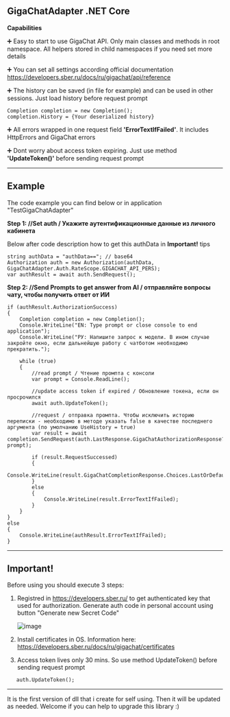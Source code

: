 <h2>GigaChatAdapter .NET Core</h2>


**Capabilities**

➕ Easy to start to use GigaChat API. Only main classes and methods in root namespace. All helpers stored in child namespaces if you need set more details

➕ You can set all settings according official documentation https://developers.sber.ru/docs/ru/gigachat/api/reference

➕ The history can be saved (in file for example) and can be used in other sessions. Just load history before request prompt
  ```cs-sharp
  Completion completion = new Completion();
  completion.History = {Your deserialized history}
  ```

➕ All errors wrapped in one request field **'ErrorTextIfFailed'**. It includes HttpErrors and GigaChat errors

➕ Dont worry about access token expiring. Just use method **'UpdateToken()'** before sending request prompt

-------------------------
<h2>Example</h2>

The code example you can find below or in application "TestGigaChatAdapter"

**Step 1: //Set auth / Укажите аутентификационные данные из личного кабинета**

Below after code description how to get this authData in **Important!** tips
```cs-sharp
string authData = "authData=="; // base64
Authorization auth = new Authorization(authData, GigaChatAdapter.Auth.RateScope.GIGACHAT_API_PERS);
var authResult = await auth.SendRequest();
```

**Step 2: //Send Prompts to get answer from AI / отправляйте вопросы чату, чтобы получить ответ от ИИ**
```cs-sharp
if (authResult.AuthorizationSuccess)
{
    Completion completion = new Completion();
    Console.WriteLine("EN: Type prompt or close console to end application");
    Console.WriteLine("РУ: Напишите запрос к модели. В ином случае закройте окно, если дальнейшую работу с чатботом необходимо прекратить.");
    
    while (true)
    {
        //read prompt / Чтение промпта с консоли
        var prompt = Console.ReadLine();

        //update access token if expired / Обновление токена, если он просрочился
        await auth.UpdateToken();

        //request / отправка промпта. Чтобы исключить историю переписки - необходимо в методе указать false в качестве последнего аргумента (по умолчанию UseHistory = true)
        var result = await completion.SendRequest(auth.LastResponse.GigaChatAuthorizationResponse?.AccessToken, prompt);

        if (result.RequestSuccessed)
        {
            Console.WriteLine(result.GigaChatCompletionResponse.Choices.LastOrDefault().Message.Content);
        }
        else
        {
            Console.WriteLine(result.ErrorTextIfFailed);
        }
    }
}
else
{
    Console.WriteLine(authResult.ErrorTextIfFailed);
}
```
---------------------------------------
<h2>Important!</h2>

Before using you should execute 3 steps:
1) Registred in https://developers.sber.ru/ to get authenticated key that used for authorization. Generate auth code in personal account using button "Generate new Secret Code"
   
   ![image](https://github.com/reNNN/GigaChatAdapter/assets/8058272/1838fde6-ebee-4e13-85ac-56dc30365786)

2) Install certificates in OS. Information here: https://developers.sber.ru/docs/ru/gigachat/certificates
3) Access token lives only 30 mins. So use method UpdateToken() before sending request prompt
```cs-sharp
   auth.UpdateToken();
```
------------------------------
It is the first version of dll that i create for self using. Then it will be updated as needed. Welcome if you can help to upgrade this library :)
